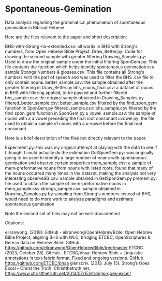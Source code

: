# Spontaneous-Gemination
Data analysis regarding the grammatical phenomenon of spontaneous gemination in Biblical Hebrew

Here are the files relevant to the paper and short description:

BHS-with-Strong-no-extended.csv: all words in BHS with Strong's numbers, from Open Hebrew Bible Project.
Draw_Better.py: Code for drawing the second sample with greater filtering
Drawing_Samples.py: Used to draw the original sample under the initial filtering
SponGem.py: This file contains the function which helps identify spontaneous gemination in a sample
Strongs Numbers & glosses.csv: This file contains all Strong's numbers with the part of speech and was used to filter the BHS .csv file to only contain nouns.
better_sample.csv: the sample obtained after the greater filtering in Draw_Better.py
bhs_nouns_final.csv: a dataset of nouns in BHS with filtering applied, to be passed and further filtered
bhs_sample.csv: the original sample obtained in Drawing_Samples.py
filtered_better_sample.csv: better_sample.csv filtered by the find_spon_gem function in SponGem.py
filtered_sample.csv: bhs_sample.csv filtered by the find_spon_gem function in SponGem.py
u_vowel_sample.csv: the sample of nouns with a u vowel preceding the final root consonant
uvowel.py: the file used to obtain a sample of nouns with a u-vowel before the final root consonant

Here is a brief description of the files not directly relevant to the paper:

Experiment.py: this was my original attempt at playing with the data to see if I thought I could actually do the estimation
GetSponGem.py: was originally going to be used to identify a large number of nouns with spontaneous gemination and observe certain properties
mem_sample.csv: a sample of mem-preformative nouns from nouns with listed roots, found that many of the nouns occurred many times in the dataset, making the analysis not very interesting
observeSG.csv: sample obtained in GetSponGem.py
premem.py: file used to obtain the sample of mem-preformative nouns in mem_sample.csv
strongs_sample.csv: sample obtained in Drawing_Samples.py by sampling from Strong's numbers instead of BHS, would need to do more work to analyze paradigms and estimate spontaneous gemination

Note the second set of files may not be well-documented

Citations:

eliranwong. (2018). GitHub - eliranwong/OpenHebrewBible: Open Hebrew Bible Project; aligning BHS with WLC;     bridging ETCBC, OpenScriptures & Berean data on Hebrew Bible. GitHub.   https://github.com/eliranwong/OpenHebrewBible/tree/master
ETCBC. (2023, October 28). GitHub - ETCBC/bhsa: Hebrew Bible + Linguistic annotations in text-fabric format. Fixed and ongoing versions. GitHub. https://github.com/ETCBC/bhsa
glenscriv. (2013, July 15). Strong’s Goes Excel – Christ the Truth. Christthetruth.net. https://www.christthetruth.net/2013/07/15/strongs-goes-excel/


